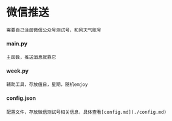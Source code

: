 # 微信推送
    需要自己注册微信公众号测试号，和风天气账号


#### main.py
    主函数，推送消息就靠它
#### week.py
    辅助工具，存放值日，星期，随机emjoy
#### config.json
    配置文件，存放微信测试号相关信息，具体查看[config.md](./config.md)